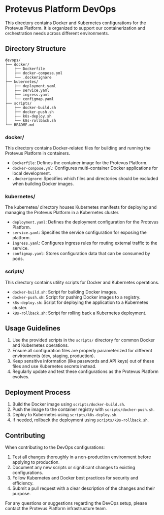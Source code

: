 # Protevus Platform DevOps

This directory contains Docker and Kubernetes configurations for the Protevus Platform. It is organized to support our containerization and orchestration needs across different environments.

## Directory Structure

```
devops/
├── docker/
│   ├── Dockerfile
│   ├── docker-compose.yml
│   └── .dockerignore
├── kubernetes/
│   ├── deployment.yaml
│   ├── service.yaml
│   ├── ingress.yaml
│   └── configmap.yaml
├── scripts/
│   ├── docker-build.sh
│   ├── docker-push.sh
│   ├── k8s-deploy.sh
│   └── k8s-rollback.sh
└── README.md
```

### docker/

This directory contains Docker-related files for building and running the Protevus Platform in containers.

- `Dockerfile`: Defines the container image for the Protevus Platform.
- `docker-compose.yml`: Configures multi-container Docker applications for local development.
- `.dockerignore`: Specifies which files and directories should be excluded when building Docker images.

### kubernetes/

The kubernetes/ directory houses Kubernetes manifests for deploying and managing the Protevus Platform in a Kubernetes cluster.

- `deployment.yaml`: Defines the deployment configuration for the Protevus Platform.
- `service.yaml`: Specifies the service configuration for exposing the platform.
- `ingress.yaml`: Configures ingress rules for routing external traffic to the service.
- `configmap.yaml`: Stores configuration data that can be consumed by pods.

### scripts/

This directory contains utility scripts for Docker and Kubernetes operations.

- `docker-build.sh`: Script for building Docker images.
- `docker-push.sh`: Script for pushing Docker images to a registry.
- `k8s-deploy.sh`: Script for deploying the application to a Kubernetes cluster.
- `k8s-rollback.sh`: Script for rolling back a Kubernetes deployment.

## Usage Guidelines

1. Use the provided scripts in the `scripts/` directory for common Docker and Kubernetes operations.
2. Ensure all configuration files are properly parameterized for different environments (dev, staging, production).
3. Keep sensitive information (like passwords and API keys) out of these files and use Kubernetes secrets instead.
4. Regularly update and test these configurations as the Protevus Platform evolves.

## Deployment Process

1. Build the Docker image using `scripts/docker-build.sh`.
2. Push the image to the container registry with `scripts/docker-push.sh`.
3. Deploy to Kubernetes using `scripts/k8s-deploy.sh`.
4. If needed, rollback the deployment using `scripts/k8s-rollback.sh`.

## Contributing

When contributing to the DevOps configurations:

1. Test all changes thoroughly in a non-production environment before applying to production.
2. Document any new scripts or significant changes to existing configurations.
3. Follow Kubernetes and Docker best practices for security and efficiency.
4. Submit a pull request with a clear description of the changes and their purpose.

For any questions or suggestions regarding the DevOps setup, please contact the Protevus Platform infrastructure team.